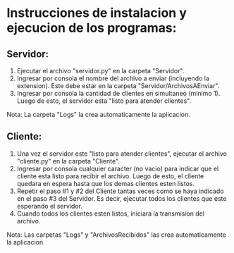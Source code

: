 # Instrucciones de instalacion y ejecucion de los programas:

## Servidor:

1. Ejecutar el archivo "servidor.py" en la carpeta "Servidor".
2. Ingresar por consola el nombre del archivo a enviar (incluyendo la extension). Este debe estar en la carpeta "Servidor/ArchivosAEnviar".
3. Ingresar por consola la cantidad de clientes en simultaneo (minimo 1). Luego de esto, el servidor esta "listo para atender clientes".

Nota: La carpeta "Logs" la crea automaticamente la aplicacion.


## Cliente:

1. Una vez el servidor este "listo para atender clientes", ejecutar el archivo "cliente.py" en la carpeta "Cliente".
2. Ingresar por consola cualquier caracter (no vacio) para indicar que el cliente esta listo para recibir el archivo. Luego de esto, el cliente quedara en espera hasta que los        demas clientes esten listos.
3. Repetir el paso #1 y #2 del Cliente tantas veces como se haya indicado en el paso #3 del Servidor. Es decir, ejecutar todos los clientes que este esperando el servidor.
4. Cuando todos los clientes esten listos, iniciara la transmision del archivo.

Nota: Las carpetas "Logs" y "ArchivosRecibidos" las crea automaticamente la aplicacion.
